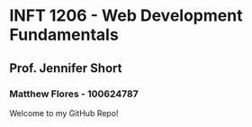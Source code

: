 # INFT 1206 - Web Development Fundamentals

## Prof. Jennifer Short

### Matthew Flores - 100624787

Welcome to my GitHub Repo!